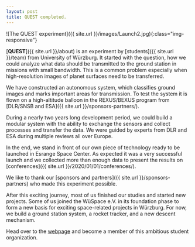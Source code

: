 ```yaml
---
layout: post
title: QUEST completed.
---
```


![The QUEST experiment]({{ site.url }}/images/Launch2.jpg){:class="img-responsive"}

[**QUEST**]({{ site.url }}/about) is an experiment by [students]({{ site.url }}/team) from University of Würzburg. 
It started with the question, how we could analyze what data should be transmitted to the ground station in missions with small bandwidth. This is a common problem especially when high-resolution images of planet surfaces need to be transferred.

We have constructed an autonomous system, which classifies ground images and marks important areas for transmission. 
To test the system it is flown on a high-altitude balloon in the REXUS/BEXUS program from [DLR/SNSB and ESA]({{ site.url }}/sponsors-partners/). 

During a nearly two years long development period, we could build a modular system with the ability to exchange the sensors and collect processes and transfer the data. We were guided by experts from DLR and ESA during multiple reviews all over Europe.

In the end, we stand in front of our own piece of technology ready to be launched in Esrange Space Center. As expected it was a very successful launch and we collected more than enough data to present the results on [conferences]({{ site.url }}/2020/01/01/conferences/).

We like to thank our [sponsors and partners]({{ site.url }}/sponsors-partners) who made this experiment possible. 

After this exciting journey, most of us finished our studies and started new projects.
Some of us joined the WüSpace e.V. in its foundation phase to form a new basis for exciting space-related projects in Würzburg.
For now, we build a ground station system, a rocket tracker, and a new descent mechanism.

Head over to the [webpage](https://www.wuespace.de/) and become a member of this ambitious student organization.